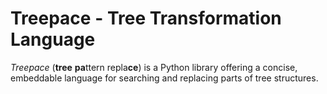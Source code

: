 Treepace - Tree Transformation Language
=======================================

*Treepace* (**tree** **pa**ttern repla<b>ce</b>) is a Python library offering a concise, embeddable language for searching and replacing parts of tree structures.
